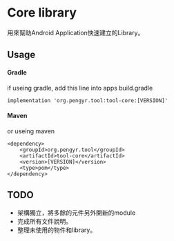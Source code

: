 # Core library

用來幫助Android Application快速建立的Library。

## Usage

#### Gradle

if useing gradle, add this line into apps build.gradle

    implementation 'org.pengyr.tool:tool-core:[VERSION]'

#### Maven

or useing maven

    <dependency>
        <groupId>org.pengyr.tool</groupId>
        <artifactId>tool-core</artifactId>
        <version>[VERSION]</version>
        <type>pom</type>
    </dependency>

## TODO

- 架構獨立，將多餘的元件另外開新的module
- 完成所有文件說明。
- 整理未使用的物件和library。


